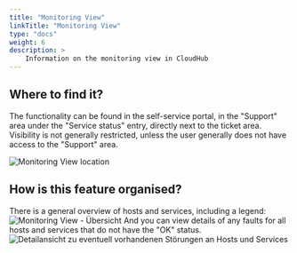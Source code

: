 ```yaml
---
title: "Monitoring View"
linkTitle: "Monitoring View"
type: "docs"
weight: 6
description: >
    Information on the monitoring view in CloudHub
---
```


## Where to find it?

The functionality can be found in the self-service portal, in the "Support" area under the "Service status" entry, directly next to the ticket area.
Visibility is not generally restricted, unless the user generally does not have access to the "Support" area.

![Monitoring View location](../img/monitoring-view/monitoring-view-location.png)

## How is this feature organised?

There is a general overview of hosts and services, including a legend:
![Monitoring View - Übersicht](../img/monitoring-view/overview.png)
And you can view details of any faults for all hosts and services that do not have the "OK" status.
![Detailansicht zu eventuell vorhandenen Störungen an Hosts und Services](../img/monitoring-view/detailed-view.png)
